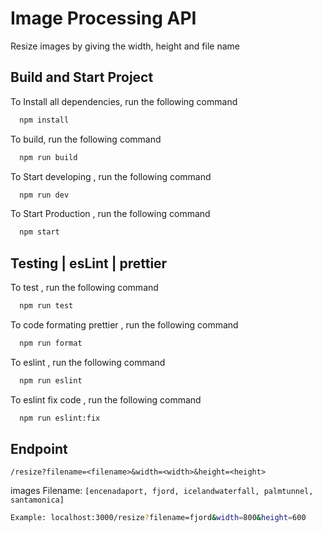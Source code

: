 # Image Processing API

Resize images by giving the width, height and file name

## Build and Start Project

To Install all dependencies, run the following command

```bash
  npm install
```

To build, run the following command

```bash
  npm run build
```

To Start developing , run the following command

```bash
  npm run dev
```

To Start Production , run the following command

```bash
  npm start
```

## Testing | esLint | prettier

To test , run the following command

```bash
  npm run test
```

To code formating prettier , run the following command

```bash
  npm run format
```

To eslint , run the following command

```bash
  npm run eslint
```

To eslint fix code , run the following command

```bash
  npm run eslint:fix
```

## Endpoint

`/resize?filename=<filename>&width=<width>&height=<height>`

images Filename: `[encenadaport, fjord, icelandwaterfall, palmtunnel, santamonica]`

```bash
Example: localhost:3000/resize?filename=fjord&width=800&height=600
```
